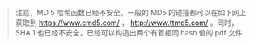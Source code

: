 >注意，MD 5 哈希函数已经不安全，一般的 MD5 的碰撞都可以在如下网上获取到 https://www.cmd5.com/ ， http://www.ttmd5.com/ 。同时，SHA 1 也已经不安全，已经可以构造出两个有着相同 hash 值的 pdf 文件